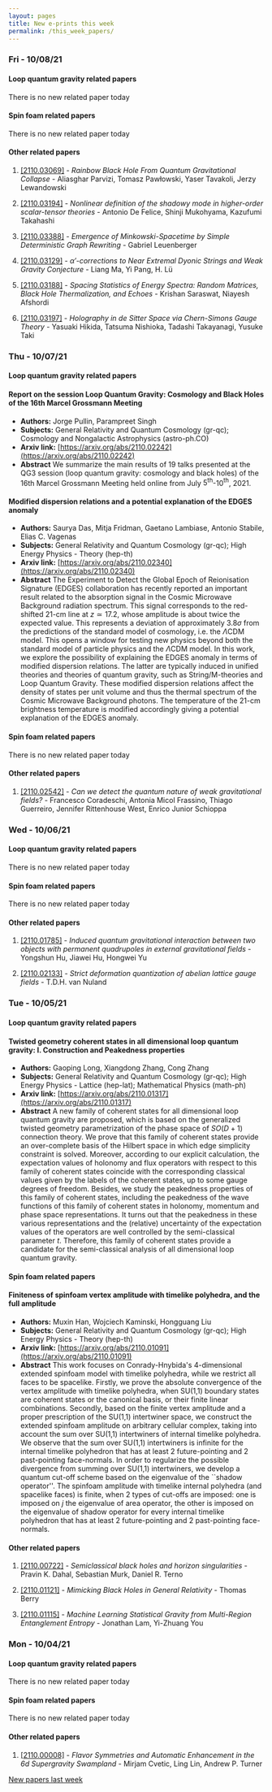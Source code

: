 ```yaml
---
layout: pages
title: New e-prints this week
permalink: /this_week_papers/
---
```




### Fri - 10/08/21

#### Loop quantum gravity related papers

There is no new related paper today 

#### Spin foam related papers

There is no new related paper today 



#### Other related papers

1. [[2110.03069]](https://arxiv.org/abs/2110.03069) - *Rainbow Black Hole From Quantum Gravitational Collapse* - Aliasghar Parvizi, Tomasz Pawłowski, Yaser Tavakoli, Jerzy Lewandowski

1. [[2110.03194]](https://arxiv.org/abs/2110.03194) - *Nonlinear definition of the shadowy mode in higher-order scalar-tensor  theories* - Antonio De Felice, Shinji Mukohyama, Kazufumi Takahashi

1. [[2110.03388]](https://arxiv.org/abs/2110.03388) - *Emergence of Minkowski-Spacetime by Simple Deterministic Graph Rewriting* - Gabriel Leuenberger

1. [[2110.03129]](https://arxiv.org/abs/2110.03129) - *$α'$-corrections to Near Extremal Dyonic Strings and Weak Gravity  Conjecture* - Liang Ma, Yi Pang, H. Lü

1. [[2110.03188]](https://arxiv.org/abs/2110.03188) - *Spacing Statistics of Energy Spectra: Random Matrices, Black Hole  Thermalization, and Echoes* - Krishan Saraswat, Niayesh Afshordi

1. [[2110.03197]](https://arxiv.org/abs/2110.03197) - *Holography in de Sitter Space via Chern-Simons Gauge Theory* - Yasuaki Hikida, Tatsuma Nishioka, Tadashi Takayanagi, Yusuke Taki



### Thu - 10/07/21

#### Loop quantum gravity related papers

#### **Report on the session Loop Quantum Gravity: Cosmology and Black Holes of  the 16th Marcel Grossmann Meeting**
 - **Authors:** Jorge Pullin, Parampreet Singh
 - **Subjects:** General Relativity and Quantum Cosmology (gr-qc); Cosmology and Nongalactic Astrophysics (astro-ph.CO)
 - **Arxiv link:** [https://arxiv.org/abs/2110.02242](https://arxiv.org/abs/2110.02242)
 - **Abstract**
 We summarize the main results of 19 talks presented at the QG3 session (loop quantum gravity: cosmology and black holes) of the 16th Marcel Grossmann Meeting held online from July $5^{\mathrm{th}}$-10$^{\mathrm{th}}$, 2021. 

#### **Modified dispersion relations and a potential explanation of the EDGES  anomaly**
 - **Authors:** Saurya Das, Mitja Fridman, Gaetano Lambiase, Antonio Stabile, Elias C. Vagenas
 - **Subjects:** General Relativity and Quantum Cosmology (gr-qc); High Energy Physics - Theory (hep-th)
 - **Arxiv link:** [https://arxiv.org/abs/2110.02340](https://arxiv.org/abs/2110.02340)
 - **Abstract**
 The Experiment to Detect the Global Epoch of Reionisation Signature (EDGES) collaboration has recently reported an important result related to the absorption signal in the Cosmic Microwave Background radiation spectrum. This signal corresponds to the red-shifted 21-cm line at $z \simeq 17.2$, whose amplitude is about twice the expected value. This represents a deviation of approximately $3.8\sigma$ from the predictions of the standard model of cosmology, i.e. the $\Lambda$CDM model. This opens a window for testing new physics beyond both the standard model of particle physics and the $\Lambda$CDM model. In this work, we explore the possibility of explaining the EDGES anomaly in terms of modified dispersion relations. The latter are typically induced in unified theories and theories of quantum gravity, such as String/M-theories and Loop Quantum Gravity. These modified dispersion relations affect the density of states per unit volume and thus the thermal spectrum of the Cosmic Microwave Background photons. The temperature of the 21-cm brightness temperature is modified accordingly giving a potential explanation of the EDGES anomaly. 

#### Spin foam related papers

There is no new related paper today 



#### Other related papers

1. [[2110.02542]](https://arxiv.org/abs/2110.02542) - *Can we detect the quantum nature of weak gravitational fields?* - Francesco Coradeschi, Antonia Micol Frassino, Thiago Guerreiro, Jennifer Rittenhouse West, Enrico Junior Schioppa



### Wed - 10/06/21

#### Loop quantum gravity related papers

There is no new related paper today 

#### Spin foam related papers

There is no new related paper today 



#### Other related papers

1. [[2110.01785]](https://arxiv.org/abs/2110.01785) - *Induced quantum gravitational interaction between two objects with  permanent quadrupoles in external gravitational fields* - Yongshun Hu, Jiawei Hu, Hongwei Yu

1. [[2110.02133]](https://arxiv.org/abs/2110.02133) - *Strict deformation quantization of abelian lattice gauge fields* - T.D.H. van Nuland



### Tue - 10/05/21

#### Loop quantum gravity related papers

#### **Twisted geometry coherent states in all dimensional loop quantum  gravity: I. Construction and Peakedness properties**
 - **Authors:** Gaoping Long, Xiangdong Zhang, Cong Zhang
 - **Subjects:** General Relativity and Quantum Cosmology (gr-qc); High Energy Physics - Lattice (hep-lat); Mathematical Physics (math-ph)
 - **Arxiv link:** [https://arxiv.org/abs/2110.01317](https://arxiv.org/abs/2110.01317)
 - **Abstract**
 A new family of coherent states for all dimensional loop quantum gravity are proposed, which is based on the generalized twisted geometry parametrization of the phase space of $SO(D+1)$ connection theory. We prove that this family of coherent states provide an over-complete basis of the Hilbert space in which edge simplicity constraint is solved. Moreover, according to our explicit calculation, the expectation values of holonomy and flux operators with respect to this family of coherent states coincide with the corresponding classical values given by the labels of the coherent states, up to some gauge degrees of freedom. Besides, we study the peakedness properties of this family of coherent states, including the peakedness of the wave functions of this family of coherent states in holonomy, momentum and phase space representations. It turns out that the peakedness in these various representations and the (relative) uncertainty of the expectation values of the operators are well controlled by the semi-classical parameter $t$. Therefore, this family of coherent states provide a candidate for the semi-classical analysis of all dimensional loop quantum gravity. 

#### Spin foam related papers

#### **Finiteness of spinfoam vertex amplitude with timelike polyhedra, and the  full amplitude**
 - **Authors:** Muxin Han, Wojciech Kaminski, Hongguang Liu
 - **Subjects:** General Relativity and Quantum Cosmology (gr-qc); High Energy Physics - Theory (hep-th)
 - **Arxiv link:** [https://arxiv.org/abs/2110.01091](https://arxiv.org/abs/2110.01091)
 - **Abstract**
 This work focuses on Conrady-Hnybida's 4-dimensional extended spinfoam model with timelike polyhedra, while we restrict all faces to be spacelike. Firstly, we prove the absolute convergence of the vertex amplitude with timelike polyhedra, when SU(1,1) boundary states are coherent states or the canonical basis, or their finite linear combinations. Secondly, based on the finite vertex amplitude and a proper prescription of the SU(1,1) intertwiner space, we construct the extended spinfoam amplitude on arbitrary cellular complex, taking into account the sum over SU(1,1) intertwiners of internal timelike polyhedra. We observe that the sum over SU(1,1) intertwiners is infinite for the internal timelike polyhedron that has at least 2 future-pointing and 2 past-pointing face-normals. In order to regularize the possible divergence from summing over SU(1,1) intertwiners, we develop a quantum cut-off scheme based on the eigenvalue of the ``shadow operator''. The spinfoam amplitude with timelike internal polyhedra (and spacelike faces) is finite, when 2 types of cut-offs are imposed: one is imposed on $j$ the eigenvalue of area operator, the other is imposed on the eigenvalue of shadow operator for every internal timelike polyhedron that has at least 2 future-pointing and 2 past-pointing face-normals. 



#### Other related papers

1. [[2110.00722]](https://arxiv.org/abs/2110.00722) - *Semiclassical black holes and horizon singularities* - Pravin K. Dahal, Sebastian Murk, Daniel R. Terno

1. [[2110.01121]](https://arxiv.org/abs/2110.01121) - *Mimicking Black Holes in General Relativity* - Thomas Berry

1. [[2110.01115]](https://arxiv.org/abs/2110.01115) - *Machine Learning Statistical Gravity from Multi-Region Entanglement  Entropy* - Jonathan Lam, Yi-Zhuang You



### Mon - 10/04/21

#### Loop quantum gravity related papers

There is no new related paper today 

#### Spin foam related papers

There is no new related paper today 



#### Other related papers

1. [[2110.00008]](https://arxiv.org/abs/2110.00008) - *Flavor Symmetries and Automatic Enhancement in the 6d Supergravity  Swampland* - Mirjam Cvetic, Ling Lin, Andrew P. Turner






[New papers last week]({{site.url}}/archived/weekly/pre-print/2021/10/04/archived_weekly_papers.html)